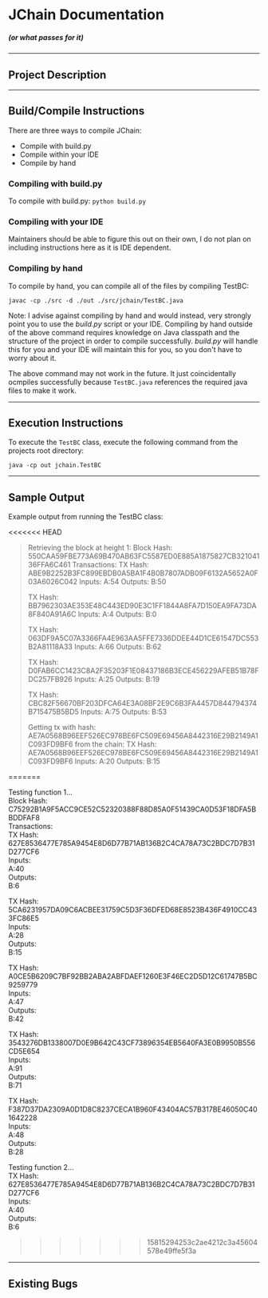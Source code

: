 # JChain Documentation
##### (or what passes for it)

---
## Project Description

---
## Build/Compile Instructions
There are three ways to compile JChain:
- Compile with build.py
- Compile within your IDE
- Compile by hand

### Compiling with build.py
To compile with build.py:
`python build.py`

### Compiling with your IDE
Maintainers should be able to figure this out on their own, I do not plan on including instructions here as it is IDE dependent.

### Compiling by hand
To compile by hand, you can compile all of the files by compiling TestBC:

`javac -cp ./src -d ./out ./src/jchain/TestBC.java`

Note: I advise against compiling by hand and would instead, very strongly point you to use the *build.py* script or your IDE. Compiling by hand outside of the above command requires knowledge on Java classpath and the structure of the project in order to compile successfully. *build.py* will handle this for you and your IDE will maintain this for you, so you don't have to worry about it.

The above command may not work in the future. It just coincidentally ocmpiles successfully because `TestBC.java` references the required java files to make it work.

---
## Execution Instructions
To execute the `TestBC` class, execute the following command from the projects root directory:

`java -cp out jchain.TestBC`

---
## Sample Output
Example output from running the TestBC class:

<<<<<<< HEAD

> Retrieving the block at height 1:
> Block Hash: 550CAA59FBE773A69B470AB63FC5587ED0E885A1875827CB32104136FFA6C461
> Transactions: 
> TX Hash: ABE9B2252B3FC899EBDB0A5BA1F4B0B7807ADB09F6132A5652A0F03A6026C042
> Inputs:
>    A:54
> Outputs:
>    B:50
> 
> TX Hash: BB7962303AE353E48C443ED90E3C1FF1844A8FA7D150EA9FA73DA8F840A91A6C
> Inputs:
>    A:4
> Outputs:
>    B:0
> 
> TX Hash: 063DF9A5C07A3366FA4E963AA5FFE7336DDEE44D1CE61547DC553B2A81118A33
> Inputs:
>    A:66
> Outputs:
>    B:62
> 
> 
> 
> TX Hash: D0FAB6CC1423C8A2F35203F1E08437186B3ECE456229AFEB51B78FDC257FB926
> Inputs:
>    A:25
> Outputs:
>    B:19
> 
> TX Hash: CBC82F56670BF203DFCA64E3A08BF2E9C6B3FA4457D844794374B715475B5BD5
> Inputs:
>    A:75
> Outputs:
>    B:53
> 
> 
> 
> 
> Getting tx with hash: AE7A0568B96EEF526EC978BE6FC509E69456A8442316E29B2149A1C093FD9BF6 from the chain:
> TX Hash: AE7A0568B96EEF526EC978BE6FC509E69456A8442316E29B2149A1C093FD9BF6
> Inputs:
>    A:20
> Outputs:
>    B:15

=======

Testing function 1...<br>
Block Hash: C75292B1A9F5ACC9CE52C52320388F88D85A0F51439CA0D53F18DFA5BBDDFAF8<br>
Transactions:<br>
TX Hash: 627E8536477E785A9454E8D6D77B71AB136B2C4CA78A73C2BDC7D7B31D277CF6<br>
Inputs:<br>
   A:40<br>
Outputs:<br>
   B:6

TX Hash: 5CA6231957DA09C6ACBEE31759C5D3F36DFED68E8523B436F4910CC433FC86E5<br>
Inputs:<br>
   A:28<br>
Outputs:<br>
   B:15

TX Hash: A0CE5B6209C7BF92BB2ABA2ABFDAEF1260E3F46EC2D5D12C61747B5BC9259779<br>
Inputs:<br>
   A:47<br>
Outputs:<br>
   B:42

TX Hash: 3543276DB1338007D0E9B642C43CF73896354EB5640FA3E0B9950B556CD5E654<br>
Inputs:<br>
   A:91<br>
Outputs:<br>
   B:71

TX Hash: F387D37DA2309A0D1D8C8237CECA1B960F43404AC57B317BE46050C401642228<br>
Inputs:<br>
   A:48<br>
Outputs:<br>
   B:28
   
Testing function 2...<br>
TX Hash: 627E8536477E785A9454E8D6D77B71AB136B2C4CA78A73C2BDC7D7B31D277CF6<br>
Inputs:<br>
   A:40<br>
Outputs:<br>
   B:6

>>>>>>> 15815294253c2ae4212c3a45604578e49ffe5f3a

---
## Existing Bugs

